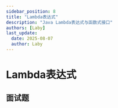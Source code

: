 ```yaml
---
sidebar_position: 8
title: "Lambda表达式"
description: "Java Lambda表达式与函数式接口"
authors: [Laby]
last_update:
  date: 2025-08-07
  author: Laby
---
```


# Lambda表达式

## 面试题 